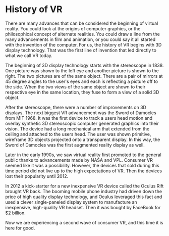 # History of VR

There are many advances that can be considered the beginning of virtual reality. You could look at the origins of computer graphics, or the philosophical concept of alternate realities. You could draw a line from the many advancements in film and animation, or you could say it all started with the invention of the computer. For us, the history of VR begins with 3D display technology. That was the first line of invention that led directly to what we call VR today.

The beginning of 3D display technology starts with the stereoscope in 1838. One picture was shown to the left eye and another picture is shown to the right. The two pictures are of the same object. There are a pair of mirrors at 45 degree angles to the user's eyes and each is reflecting a picture off to the side. When the two views of the same object are shown to their respective eye in the same location, they fuse to form a view of a solid 3D object.

After the stereoscope, there were a number of improvements on 3D displays. The next biggest VR advancement was the Sword of Damocles from MIT 1968. It was the first device to track a users head motion and overlay synthetic 3D stereoscopic computer generated graphics into their vision. The device had a long mechanical arm that extended from the ceiling and attached to the users head. The user was shown primitive, wireframe 3D objects projected onto a transparent display. In this way, the Sword of Damocles was the first augmented reality display as well.

Later in the early 1990s, we saw virtual reality first promoted to the general public thanks to advancements made by NASA and VPL. Consumer VR seemed like it was a possibility. However, the devices that sold during this time period did not live up to the high expectations of VR. Then the devices lost their popularity until 2012.

In 2012 a kick-starter for a new inexpensive VR device called the Oculus Rift brought VR back. The booming mobile phone industry had driven down the price of high quality display technology, and Oculus leveraged this fact and used a clever single-paneled display system to manufacture an inexpensive, high-quality VR headset. Then it was bought by FaceBook for $2 billion.

Now we are experiencing a second wave of consumer VR, and this time it is here for good.
